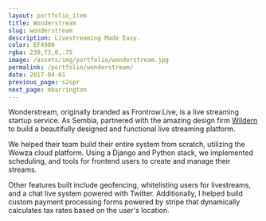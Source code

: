 ```yaml
---
layout: portfolio_item
title: Wonderstream
slug: wonderstream
description: Livestreaming Made Easy.
color: EF4900
rgba: 239,73,0,.75
image: /assets/img/portfolio/wonderstream.jpg
permalink: /portfolio/wonderstream/
date: 2017-04-01
previous_page: s2spr
next_page: mbarrington
---
```


Wonderstream, originally branded as Frontrow.Live, is a live streaming startup service. As Sembia, partnered with the amazing design firm [Wildern](http://hellowildern.com) to build a beautifully designed and functional live streaming platform.

We helped their team build their entire system from scratch, utilizing the Wowza cloud platform. Using a Django and Python stack, we implemented scheduling, and tools for frontend users to create and manage their streams.

Other features built include geofencing, whitelisting users for livestreams, and a chat live system powered with Twitter. Additionally, I helped build custom payment processing forms powered by stripe that dynamically calculates tax rates based on the user's location.
